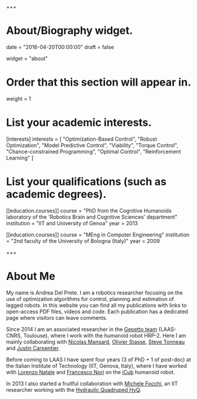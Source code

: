 +++
# About/Biography widget.

date = "2016-04-20T00:00:00"
draft = false

widget = "about"

# Order that this section will appear in.
weight = 1

# List your academic interests.
[interests]
  interests = [
    "Optimization-Based Control",
    "Robust Optimization",
    "Model Predictive Control",
	"Viability",
	"Torque Control",
	"Chance-constrained Programming",
	"Optimal Control",
	"Reinforcement Learning"
  ]

# List your qualifications (such as academic degrees).
[[education.courses]]
  course = "PhD from the Cognitive Humanoids laboratory of the 'Robotics Brain and Cognitive Sciences' department"
  institution = "IIT and University of Genoa"
  year = 2013

[[education.courses]]
  course = "MEng in Computer Engineering"
  institution = "2nd faculty of the University of Bologna (Italy)"
  year = 2009
 
+++

# About Me

My name is Andrea Del Prete. I am a robotics researcher focusing on the use of optimization algorithms for control, planning and estimation of legged robots. In this website you can find all my publications with links to open-access PDF files, videos and code. Each publication has a dedicated page where visitors can leave comments.

Since 2014 I am an associated researcher in the [Gepetto team](http://projects.laas.fr/gepetto/index.php) (LAAS-CNRS, Toulouse), where I work with the humanoid robot HRP-2. Here I am mainly collaborating with [Nicolas Mansard](http://projects.laas.fr/gepetto/index.php/Members/NicolasMansard), [Olivier Stasse](https://homepages.laas.fr/ostasse/drupal/node/11), [Steve Tonneau](http://stevetonneau.fr/) and [Justin Carpentier](https://jcarpent.github.io/).

Before coming to LAAS I have spent four years (3 of PhD + 1 of post-doc) at the Italian Institute of Technology (IIT, Genova, Italy), where I have worked with [Lorenzo Natale](http://lornat75.github.io/) and [Francesco Nori](http://iron76.github.io/) on the [iCub](http://www.icub.org/) humanoid robot.

In 2013 I also started a fruitful collaboration with [Michele Focchi](https://www.researchgate.net/profile/Michele_Focchi), an IIT researcher working with the [Hydraulic Quadruped HyQ](http://new.semini.ch/research/hyq-robot/).